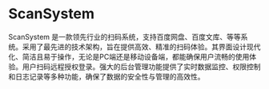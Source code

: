 # ScanSystem
ScanSystem 是一款领先行业的扫码系统，支持百度网盘、百度文库、等等系统。采用了最先进的技术架构，旨在提供高效、精准的扫码体验。其界面设计现代化、简洁且易于操作，无论是PC端还是移动设备端，都能确保用户流畅的使用体验。用户扫码远程授权登录。强大的后台管理功能提供了实时数据监控、权限控制和日志记录等多种功能，确保了数据的安全性与管理的高效性。
